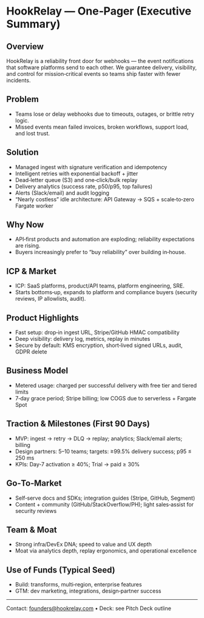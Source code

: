 # HookRelay — One‑Pager (Executive Summary)

## Overview
HookRelay is a reliability front door for webhooks — the event notifications that software platforms send to each other. We guarantee delivery, visibility, and control for mission‑critical events so teams ship faster with fewer incidents.

## Problem
- Teams lose or delay webhooks due to timeouts, outages, or brittle retry logic.
- Missed events mean failed invoices, broken workflows, support load, and lost trust.

## Solution
- Managed ingest with signature verification and idempotency
- Intelligent retries with exponential backoff + jitter
- Dead‑letter queue (S3) and one‑click/bulk replay
- Delivery analytics (success rate, p50/p95, top failures)
- Alerts (Slack/email) and audit logging
- “Nearly costless” idle architecture: API Gateway → SQS + scale‑to‑zero Fargate worker

## Why Now
- API‑first products and automation are exploding; reliability expectations are rising.
- Buyers increasingly prefer to “buy reliability” over building in‑house.

## ICP & Market
- ICP: SaaS platforms, product/API teams, platform engineering, SRE.
- Starts bottoms‑up, expands to platform and compliance buyers (security reviews, IP allowlists, audit).

## Product Highlights
- Fast setup: drop‑in ingest URL, Stripe/GitHub HMAC compatibility
- Deep visibility: delivery log, metrics, replay in minutes
- Secure by default: KMS encryption, short‑lived signed URLs, audit, GDPR delete

## Business Model
- Metered usage: charged per successful delivery with free tier and tiered limits
- 7‑day grace period; Stripe billing; low COGS due to serverless + Fargate Spot

## Traction & Milestones (First 90 Days)
- MVP: ingest → retry → DLQ → replay; analytics; Slack/email alerts; billing
- Design partners: 5–10 teams; targets: ≥99.5% delivery success; p95 ≤ 250 ms
- KPIs: Day‑7 activation ≥ 40%; Trial → paid ≥ 30%

## Go‑To‑Market
- Self‑serve docs and SDKs; integration guides (Stripe, GitHub, Segment)
- Content + community (GitHub/StackOverflow/PH); light sales‑assist for security reviews

## Team & Moat
- Strong infra/DevEx DNA; speed to value and UX depth
- Moat via analytics depth, replay ergonomics, and operational excellence

## Use of Funds (Typical Seed)
- Build: transforms, multi‑region, enterprise features
- GTM: dev marketing, integrations, design‑partner success

---
Contact: founders@hookrelay.com • Deck: see Pitch Deck outline

